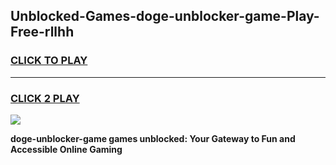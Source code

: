 
## Unblocked-Games-doge-unblocker-game-Play-Free-rllhh
<h3>
<a href="https://premium76.site?title=doge-unblocker-game&ref=21A">CLICK TO PLAY</a></h3>
<hr>

<h3>
<a href="https://premium76.site?title=doge-unblocker-game&ref=21A">CLICK 2 PLAY</a>
  
</h3>

<a href="https://premium76.site?title=doge-unblocker-game&ref=21A"><img src="https://clearcache.store/games.png"></a>


**doge-unblocker-game games unblocked: Your Gateway to Fun and Accessible Online Gaming**
